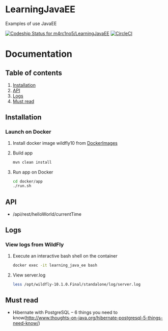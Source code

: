 # LearningJavaEE
Examples of use JavaEE

[ ![Codeship Status for m4rc1no5/LearningJavaEE](https://app.codeship.com/projects/50813ba0-7df2-0134-15a5-5a094b81b9ee/status?branch=develop)](https://app.codeship.com/projects/181546)
[![CircleCI](https://circleci.com/gh/m4rc1no5/LearningJavaEE/tree/develop.svg?style=svg)](https://circleci.com/gh/m4rc1no5/LearningJavaEE/tree/develop)

Documentation
=============

Table of contents
-----------------

1. [Installation](#installation)
2. [API](#api)
3. [Logs](#logs)
4. [Must read](#mustRead)

<a name="installation"></a>

Installation
------------

### Launch on Docker ###

1. Install docker image wildfly10 from [DockerImages](https://github.com/m4rc1no5/DockerImages)
2. Build app
    
    ```bash
    mvn clean install
    ```
3. Run app on Docker
    
    ```bash
    cd docker/app
    ./run.sh
    ```

<a name="api"></a>

API
---

- /api/rest/helloWorld/currentTime

<a name="logs"></a>

Logs
-------------

### View logs from WildFly ###

1. Execute an interactive bash shell on the container
    
    ```bash
    docker exec -it learning_java_ee bash
    ```
2. View server.log
    
    ```bash
    less /opt/wildfly-10.1.0.Final/standalone/log/server.log
    ```
    
<a name="mustRead"></a>

Must read
---------

- Hibernate with PostgreSQL – 6 things you need to know(http://www.thoughts-on-java.org/hibernate-postgresql-5-things-need-know/)

